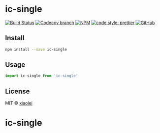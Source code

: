 # ic-single

> 

[![Build Status](https://img.shields.io/travis/xiaolei/ic-single/master.svg)](https://travis-ci.org/xiaolei/ic-single)
[![Codecov branch](https://img.shields.io/codecov/c/github/xiaolei/ic-single/master.svg)](https://codecov.io/gh/xiaolei/ic-single)
[![NPM](https://img.shields.io/npm/v/ic-single.svg)](https://www.npmjs.com/package/ic-single)
[![code style: prettier](https://img.shields.io/badge/code_style-prettier-ff69b4.svg?style=flat-square)](https://github.com/prettier/prettier)
[![GitHub](https://img.shields.io/github/license/mashape/apistatus.svg)](https://opensource.org/licenses/MIT)

## Install

```bash
npm install --save ic-single
```

## Usage

```js
import ic-single from 'ic-single'
```

## License

MIT © [xiaolei](https://github.com/xiaolei)
# ic-single
